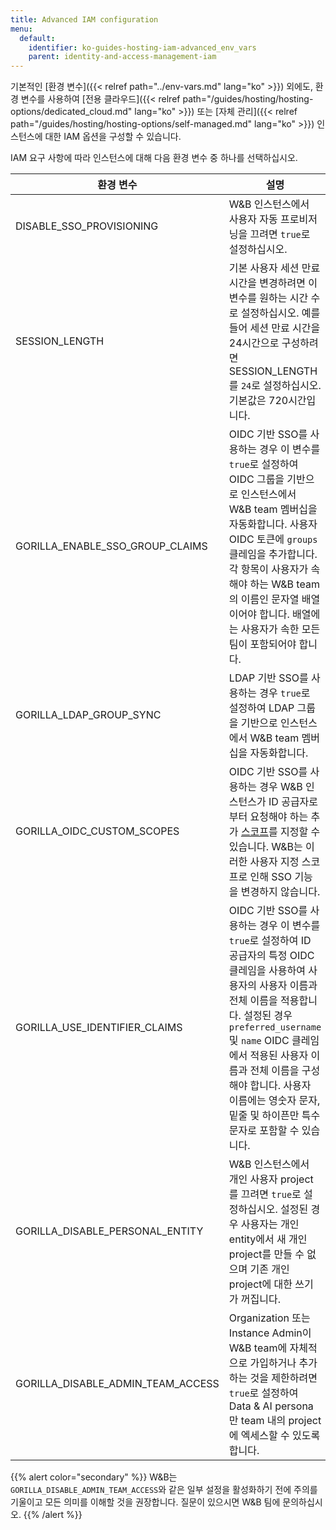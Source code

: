 ```yaml
---
title: Advanced IAM configuration
menu:
  default:
    identifier: ko-guides-hosting-iam-advanced_env_vars
    parent: identity-and-access-management-iam
---
```


기본적인 [환경 변수]({{< relref path="../env-vars.md" lang="ko" >}}) 외에도, 환경 변수를 사용하여 [전용 클라우드]({{< relref path="/guides/hosting/hosting-options/dedicated_cloud.md" lang="ko" >}}) 또는 [자체 관리]({{< relref path="/guides/hosting/hosting-options/self-managed.md" lang="ko" >}}) 인스턴스에 대한 IAM 옵션을 구성할 수 있습니다.

IAM 요구 사항에 따라 인스턴스에 대해 다음 환경 변수 중 하나를 선택하십시오.

| 환경 변수 | 설명 |
|----------------------|-------------|
| DISABLE_SSO_PROVISIONING | W&B 인스턴스에서 사용자 자동 프로비저닝을 끄려면 `true`로 설정하십시오. |
| SESSION_LENGTH | 기본 사용자 세션 만료 시간을 변경하려면 이 변수를 원하는 시간 수로 설정하십시오. 예를 들어 세션 만료 시간을 24시간으로 구성하려면 SESSION_LENGTH를 `24`로 설정하십시오. 기본값은 720시간입니다. |
| GORILLA_ENABLE_SSO_GROUP_CLAIMS | OIDC 기반 SSO를 사용하는 경우 이 변수를 `true`로 설정하여 OIDC 그룹을 기반으로 인스턴스에서 W&B team 멤버십을 자동화합니다. 사용자 OIDC 토큰에 `groups` 클레임을 추가합니다. 각 항목이 사용자가 속해야 하는 W&B team의 이름인 문자열 배열이어야 합니다. 배열에는 사용자가 속한 모든 팀이 포함되어야 합니다. |
| GORILLA_LDAP_GROUP_SYNC | LDAP 기반 SSO를 사용하는 경우 `true`로 설정하여 LDAP 그룹을 기반으로 인스턴스에서 W&B team 멤버십을 자동화합니다. |
| GORILLA_OIDC_CUSTOM_SCOPES | OIDC 기반 SSO를 사용하는 경우 W&B 인스턴스가 ID 공급자로부터 요청해야 하는 추가 [스코프](https://auth0.com/docs/get-started/apis/scopes/openid-connect-scopes)를 지정할 수 있습니다. W&B는 이러한 사용자 지정 스코프로 인해 SSO 기능을 변경하지 않습니다. |
| GORILLA_USE_IDENTIFIER_CLAIMS | OIDC 기반 SSO를 사용하는 경우 이 변수를 `true`로 설정하여 ID 공급자의 특정 OIDC 클레임을 사용하여 사용자의 사용자 이름과 전체 이름을 적용합니다. 설정된 경우 `preferred_username` 및 `name` OIDC 클레임에서 적용된 사용자 이름과 전체 이름을 구성해야 합니다. 사용자 이름에는 영숫자 문자, 밑줄 및 하이픈만 특수 문자로 포함할 수 있습니다. |
| GORILLA_DISABLE_PERSONAL_ENTITY | W&B 인스턴스에서 개인 사용자 project를 끄려면 `true`로 설정하십시오. 설정된 경우 사용자는 개인 entity에서 새 개인 project를 만들 수 없으며 기존 개인 project에 대한 쓰기가 꺼집니다. |
| GORILLA_DISABLE_ADMIN_TEAM_ACCESS | Organization 또는 Instance Admin이 W&B team에 자체적으로 가입하거나 추가하는 것을 제한하려면 `true`로 설정하여 Data & AI persona만 team 내의 project에 엑세스할 수 있도록 합니다. |

{{% alert color="secondary" %}}
W&B는 `GORILLA_DISABLE_ADMIN_TEAM_ACCESS`와 같은 일부 설정을 활성화하기 전에 주의를 기울이고 모든 의미를 이해할 것을 권장합니다. 질문이 있으시면 W&B 팀에 문의하십시오.
{{% /alert %}}
